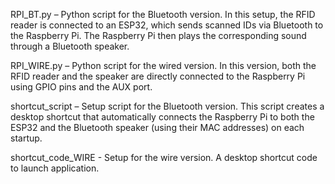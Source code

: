 RPI_BT.py – Python script for the Bluetooth version.
In this setup, the RFID reader is connected to an ESP32, which sends scanned IDs via Bluetooth to the Raspberry Pi. The Raspberry Pi then plays the corresponding sound through a Bluetooth speaker.

RPI_WIRE.py – Python script for the wired version.
In this version, both the RFID reader and the speaker are directly connected to the Raspberry Pi using GPIO pins and the AUX port.

shortcut_script – Setup script for the Bluetooth version.
This script creates a desktop shortcut that automatically connects the Raspberry Pi to both the ESP32 and the Bluetooth speaker (using their MAC addresses) on each startup.

shortcut_code_WIRE - Setup for the wire version.
A desktop shortcut code to launch application.
